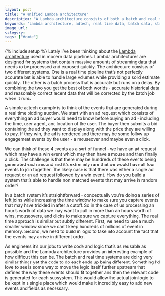 ```yaml
---
layout: post
title: "A unified Lambda architecture"
description: "A Lambda architecture consists of both a batch and real time component yet they're implemented differently. The logic is the same and it should be moved further upstream in order to be kept in a single place."
keywords: "lambda architecture, adtech, real time data, batch data, streaming data"
image_url:
category:
tags: ["#code"]
---
```

{% include setup %}
Lately I’ve been thinking about the [Lambda architecture](https://en.wikipedia.org/wiki/Lambda_architecture) used in modern data pipelines. Lambda architectures are designed for systems that contain massive amounts of streaming data that needs to be processed and exposed quickly. The architecture consists of two different systems. One is  a real time pipeline that’s not perfectly accurate but is able to handle large volumes while providing a solid estimate quickly. The other is a batch process that is accurate but runs on a delay. By combining the two you get the best of both worlds - accurate historical data and reasonably correct recent data that will be corrected by the batch job when it runs.

A simple adtech example is to think of the events that are generated during a real time bidding auction. We start with an ad request which consists of everything an ad buyer would need to know before buying an ad - including the time, user agent, and location of the user. The buyer then submits a bid containing the ad they want to display along with the price they are willing to pay. If they win, the ad is rendered and there may be some follow up engagement events by the user - a mouseover and maybe even a click.

We can think of these 4 events as a sort of funnel - we have an ad request which may have a win event which may then have a mouse and then finally a click. The challenge is that there may be hundreds of these events being generated each second and it’s extremely rare that we would have all four events to join together. The likely case is that there was either a single ad request or an ad request followed by a win event. How do you build a system that’s able to handle non matched events that may arrive in random order?

In a batch system it’s straightforward - conceptually you’re doing a series of left joins while increasing the time window to make sure you capture events that may have trickled in after a cutoff. So in the case of us processing an hour’s worth of data we may want to pull in more than an hours worth of wins, mouseovers, and clicks to make sure we capture everything. The real time approach is similar but subtly different. First, we need to use a much smaller window since we can’t keep hundreds of millions of event in memory. Second, we need to build in logic to take into account the fact that the events may arrive in different order.

As engineers it’s our jobs to write code and logic that’s as reusable as possible and the Lambda architecture provides an interesting example of how difficult this can be. The batch and real time systems are doing very similar things yet the code to do each ends up being different. Something I’d love to see is some way to move the logic itself further upstream that defines the way these events should fit together and then the relevant code is generated for each subsystem. This would allow the actual join logic to be kept in a single place which would make it incredibly easy to add new events and fields as necessary.
